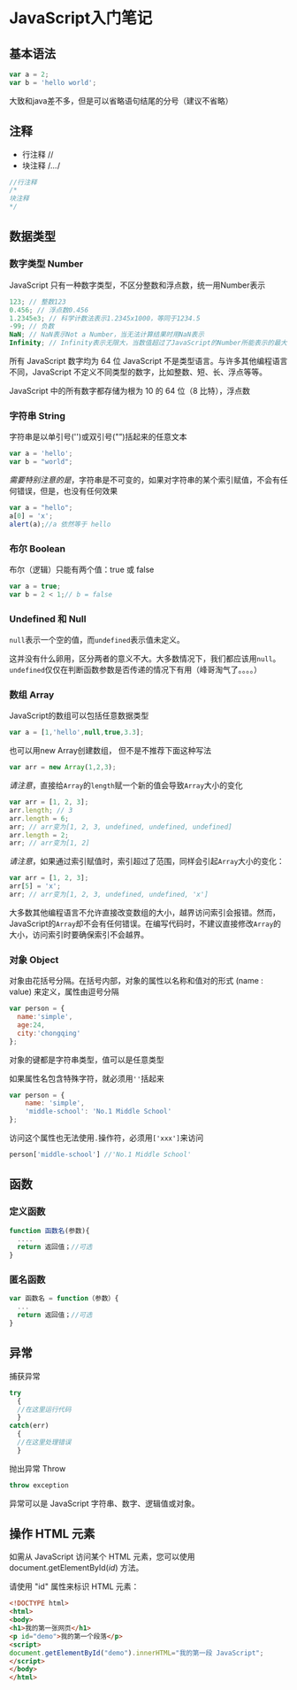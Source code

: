 # JavaScript入门笔记

## 基本语法

```javascript
var a = 2;
var b = 'hello world';
```

大致和java差不多，但是可以省略语句结尾的分号（建议不省略）

## 注释

* 行注释 //
* 块注释 /*...*/

```javascript
//行注释
/*
块注释
*/
```

## 数据类型

### 数字类型 Number

JavaScript 只有一种数字类型，不区分整数和浮点数，统一用Number表示

```javascript
123; // 整数123
0.456; // 浮点数0.456
1.2345e3; // 科学计数法表示1.2345x1000，等同于1234.5
-99; // 负数
NaN; // NaN表示Not a Number，当无法计算结果时用NaN表示
Infinity; // Infinity表示无限大，当数值超过了JavaScript的Number所能表示的最大值时，就表示为Infinity
```

所有 JavaScript 数字均为 64 位
JavaScript 不是类型语言。与许多其他编程语言不同，JavaScript 不定义不同类型的数字，比如整数、短、长、浮点等等。

JavaScript 中的所有数字都存储为根为 10 的 64 位（8 比特），浮点数

###  字符串 String

字符串是以单引号('')或双引号("”)括起来的任意文本

```javascript
var a = 'hello';
var b = "world";
```

*需要特别注意的是*，字符串是不可变的，如果对字符串的某个索引赋值，不会有任何错误，但是，也没有任何效果

```javascript
var a = "hello";
a[0] = 'x';
alert(a);//a 依然等于 hello
```

### 布尔 Boolean

布尔（逻辑）只能有两个值：true 或 false

```javascript
var a = true;
var b = 2 < 1;// b = false
```

### Undefined 和 Null

`null`表示一个空的值，而`undefined`表示值未定义。

这并没有什么卵用，区分两者的意义不大。大多数情况下，我们都应该用`null`。`undefined`仅仅在判断函数参数是否传递的情况下有用（峰哥淘气了。。。。）

### 数组 Array

JavaScript的数组可以包括任意数据类型

```javascript
var a = [1,'hello',null,true,3.3];
```

也可以用new Array创建数组， 但不是不推荐下面这种写法

```javascript
var arr = new Array(1,2,3);
```

*请注意*，直接给`Array`的`length`赋一个新的值会导致`Array`大小的变化

```javascript
var arr = [1, 2, 3];
arr.length; // 3
arr.length = 6;
arr; // arr变为[1, 2, 3, undefined, undefined, undefined]
arr.length = 2;
arr; // arr变为[1, 2]
```

*请注意*，如果通过索引赋值时，索引超过了范围，同样会引起`Array`大小的变化：

```javascript
var arr = [1, 2, 3];
arr[5] = 'x';
arr; // arr变为[1, 2, 3, undefined, undefined, 'x']
```

大多数其他编程语言不允许直接改变数组的大小，越界访问索引会报错。然而，JavaScript的`Array`却不会有任何错误。在编写代码时，不建议直接修改`Array`的大小，访问索引时要确保索引不会越界。

### 对象 Object

对象由花括号分隔。在括号内部，对象的属性以名称和值对的形式 (name : value) 来定义，属性由逗号分隔

```javascript
var person = {
  name:'simple',
  age:24,
  city:'chongqing'
};
```

对象的键都是字符串类型，值可以是任意类型

如果属性名包含特殊字符，就必须用`''`括起来

```javascript
var person = {
    name: 'simple',
    'middle-school': 'No.1 Middle School'
};
```

访问这个属性也无法使用`.`操作符，必须用`['xxx']`来访问

```javascript
person['middle-school'] //'No.1 Middle School'
```

## 函数

### 定义函数

```javascript
function 函数名(参数){
  ....
  return 返回值；//可选
}
```

### 匿名函数

```javascript
var 函数名 = function（参数）{
  ...
  return 返回值；//可选
}
```

## 异常

捕获异常

```javascript
try
  {
  //在这里运行代码
  }
catch(err)
  {
  //在这里处理错误
  }
```

抛出异常 Throw

```javascript
throw exception
```

异常可以是 JavaScript 字符串、数字、逻辑值或对象。

## 操作 HTML 元素

如需从 JavaScript 访问某个 HTML 元素，您可以使用 document.getElementById(*id*) 方法。

请使用 "id" 属性来标识 HTML 元素：

```html
<!DOCTYPE html>
<html>
<body>
<h1>我的第一张网页</h1>
<p id="demo">我的第一个段落</p>
<script>
document.getElementById("demo").innerHTML="我的第一段 JavaScript";
</script>
</body>
</html>
```